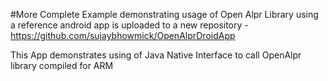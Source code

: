 #More Complete Example demonstrating usage of Open Alpr Library using a reference android app is uploaded to a new repository - https://github.com/sujaybhowmick/OpenAlprDroidApp


This App demonstrates using of Java Native Interface to call OpenAlpr library compiled for ARM
